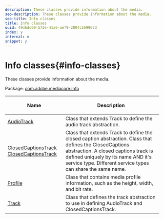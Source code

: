 ```yaml
---
description: These classes provide information about the media.
seo-description: These classes provide information about the media.
seo-title: Info classes
title: Info classes
uuid: 49d6dc60-573e-41a6-aef9-2094c2699673
index: y
internal: n
snippet: y
---
```


# Info classes{#info-classes}

These classes provide information about the media.

 Package: [com.adobe.mediacore.info](https://help.adobe.com/en_US/primetime/api/psdk/javadoc_1.4/com/adobe/mediacore/info/package-summary.html) 

<table frame="all" colsep="1" rowsep="1" id="table_BC74F0C72F7C443B92C9B28750D812A6"> 
 <thead> 
  <tr rowsep="1"> 
   <th colname="1" class="entry"> <p>Name </p> </th> 
   <th colname="2" class="entry"> <p>Description </p> </th> 
  </tr> 
 </thead>
 <tbody> 
  <tr rowsep="1"> 
   <td colname="1"><span class="codeph"><a href="https://help.adobe.com/en_US/primetime/api/psdk/javadoc_1.4/com/adobe/mediacore/info/AudioTrack.html" format="html" scope="external"> AudioTrack</a></span></td> 
   <td colname="2">Class that extends <span class="codeph"> Track</span> to define the audio track abstraction. </td> 
  </tr> 
  <tr rowsep="1"> 
   <td colname="1"><span class="codeph"><a href="https://help.adobe.com/en_US/primetime/api/psdk/javadoc_1.4/com/adobe/mediacore/info/ClosedCaptionsTrack.html" format="html" scope="external"> ClosedCaptionsTrack</a> <a href="https://help.adobe.com/en_US/primetime/api/psdk/html5/AdobePSDK.ClosedCaptionsTrack.html" format="html" scope="external"> ClosedCaptionsTrack</a></span> </td> 
   <td colname="2">Class that extends <span class="codeph"> Track</span> to define the closed caption abstraction. Class that defines the <span class="codeph"> ClosedCaptions</span> abstraction. A closed captions track is defined uniquely by its name AND it's service type. Different service types can share the same name.</td> 
  </tr> 
  <tr rowsep="1"> 
   <td colname="1"><span class="codeph"><a href="https://help.adobe.com/en_US/primetime/api/psdk/javadoc_1.4/com/adobe/mediacore/info/Profile.html" format="html" scope="external"> Profile</a> </span></td> 
   <td colname="2"> Class that contains media profile information, such as the height, width, and bit rate. </td> 
  </tr> 
  <tr rowsep="0"> 
   <td colname="1"><span class="codeph"><a href="https://help.adobe.com/en_US/primetime/api/psdk/javadoc_1.4/com/adobe/mediacore/info/Track.html" format="html" scope="external"> Track</a> </span></td> 
   <td colname="2">Class that defines the track abstraction to use in defining <span class="codeph"> AudioTrack</span> and <span class="codeph"> ClosedCaptionsTrack</span>. </td> 
  </tr>
 </tbody>
</table>